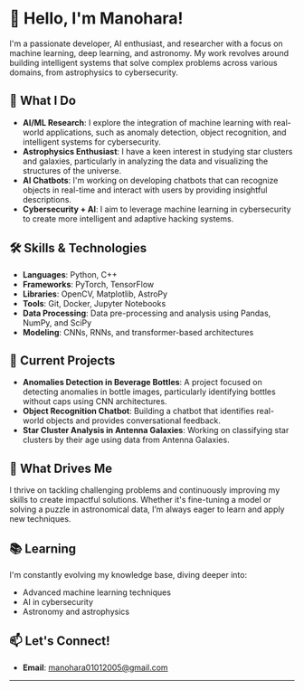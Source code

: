# 👋 Hello, I'm Manohara!

I'm a passionate developer, AI enthusiast, and researcher with a focus on machine learning, deep learning, and astronomy. My work revolves around building intelligent systems that solve complex problems across various domains, from astrophysics to cybersecurity.

## 🧠 What I Do
- **AI/ML Research**: I explore the integration of machine learning with real-world applications, such as anomaly detection, object recognition, and intelligent systems for cybersecurity.
- **Astrophysics Enthusiast**: I have a keen interest in studying star clusters and galaxies, particularly in analyzing the data and visualizing the structures of the universe.
- **AI Chatbots**: I'm working on developing chatbots that can recognize objects in real-time and interact with users by providing insightful descriptions.
- **Cybersecurity + AI**: I aim to leverage machine learning in cybersecurity to create more intelligent and adaptive hacking systems.

## 🛠️ Skills & Technologies
- **Languages**: Python, C++
- **Frameworks**: PyTorch, TensorFlow
- **Libraries**: OpenCV, Matplotlib, AstroPy
- **Tools**: Git, Docker, Jupyter Notebooks
- **Data Processing**: Data pre-processing and analysis using Pandas, NumPy, and SciPy
- **Modeling**: CNNs, RNNs, and transformer-based architectures

## 🚀 Current Projects
- **Anomalies Detection in Beverage Bottles**: A project focused on detecting anomalies in bottle images, particularly identifying bottles without caps using CNN architectures.
- **Object Recognition Chatbot**: Building a chatbot that identifies real-world objects and provides conversational feedback.
- **Star Cluster Analysis in Antenna Galaxies**: Working on classifying star clusters by their age using data from Antenna Galaxies.

## 🌟 What Drives Me
I thrive on tackling challenging problems and continuously improving my skills to create impactful solutions. Whether it's fine-tuning a model or solving a puzzle in astronomical data, I’m always eager to learn and apply new techniques.

## 📚 Learning
I'm constantly evolving my knowledge base, diving deeper into:
- Advanced machine learning techniques
- AI in cybersecurity
- Astronomy and astrophysics

## 📫 Let's Connect!
- **Email**: manohara01012005@gmail.com

---
